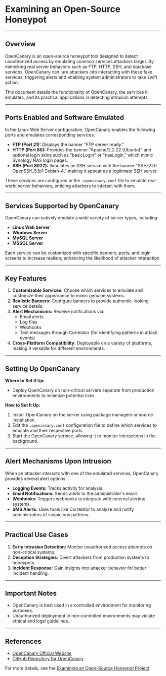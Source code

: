 # Examining an Open-Source Honeypot

---

## Overview

OpenCanary is an open-source honeypot tool designed to detect unauthorized access by emulating common services attackers target. By mimicking real server behaviors such as FTP, HTTP, SSH, and database services, OpenCanary can lure attackers into interacting with these fake services, triggering alerts and enabling system administrators to take swift action.

This document details the functionality of OpenCanary, the services it emulates, and its practical applications in detecting intrusion attempts.

---

## Ports Enabled and Software Emulated

In the Linux Web Server configuration, OpenCanary enables the following ports and emulates corresponding services:

- **FTP (Port 21):** Displays the banner "FTP server ready."
- **HTTP (Port 80):** Provides the banner "Apache/2.2.22 (Ubuntu)" and optional login skins such as "basicLogin" or "nasLogin," which mimic Synology NAS login pages.
- **SSH (Port 8022):** Simulates an SSH service with the banner "SSH-2.0-OpenSSH_5.1p1 Debian-4," making it appear as a legitimate SSH server.

These services are configured in the `.opencanary.conf` file to emulate real-world server behaviors, enticing attackers to interact with them.

---

## Services Supported by OpenCanary

OpenCanary can natively emulate a wide variety of server types, including:

- **Linux Web Server**
- **Windows Server**
- **MySQL Server**
- **MSSQL Server**

Each service can be customized with specific banners, ports, and login screens to increase realism, enhancing the likelihood of attacker interaction.

---

## Key Features

1. **Customizable Services:** Choose which services to emulate and customize their appearance to mimic genuine systems.
2. **Realistic Banners:** Configure banners to provide authentic-looking service details.
3. **Alert Mechanisms:** Receive notifications via:
   - Email alerts
   - Log files
   - Webhooks
   - Text messages through Correlator (for identifying patterns in attack events)
4. **Cross-Platform Compatibility:** Deployable on a variety of platforms, making it versatile for different environments.

---

## Setting Up OpenCanary

**Where to Set It Up:**
- Deploy OpenCanary on non-critical servers separate from production environments to minimize potential risks.

**How to Set It Up:**
1. Install OpenCanary on the server using package managers or source installation.
2. Edit the `.opencanary.conf` configuration file to define which services to emulate and their respective ports.
3. Start the OpenCanary service, allowing it to monitor interactions in the background.

---

## Alert Mechanisms Upon Intrusion

When an attacker interacts with one of the emulated services, OpenCanary provides several alert options:

- **Logging Events:** Tracks activity for analysis.
- **Email Notifications:** Sends alerts to the administrator's email.
- **Webhooks:** Triggers webhooks to integrate with external alerting systems.
- **SMS Alerts:** Uses tools like Correlator to analyze and notify administrators of suspicious patterns.

---

## Practical Use Cases

1. **Early Intrusion Detection:** Monitor unauthorized access attempts on non-critical systems.
2. **Deception Strategies:** Divert attackers from production systems to honeypots.
3. **Incident Response:** Gain insights into attacker behavior for better incident handling.

---

## Important Notes

- OpenCanary is best used in a controlled environment for monitoring purposes.
- Unauthorized deployment in non-controlled environments may violate ethical and legal guidelines.

---

## References

- [OpenCanary Official Website](https://opencanary.org)
- [GitHub Repository for OpenCanary](https://github.com/thinkst/opencanary)

For more details, see the [Examining an Open-Source Honeypot Project](https://github.com/StephVergil/Examining-an-Open-Source-Honeypot/blob/main/Homework%2013%20Examining%20an%20Open-Source%20Honeypot-Stephanie%E2%80%99s%20MacBook%20Pro.docx).
